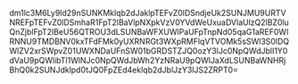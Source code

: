 dm1lc3M6Ly9ld29nSUNKMklqb2dJaklpTEFvZ0lDSndjeUk2SUNJMU9URTVNREFpTEFvZ0lDSmhaR1FpT2lBaVlpNXpkVzV0YVdWeUxuaDVlaUlzQ2lBZ0luQnZjblFpT2lBeU56QTROU3dLSUNBaWFXUWlPaUFpTnpNd05qaG1aREF0WlRNNU9TMDBNV0kxTFdFMk0yUXRNRGt3WXpRMFlqVTVOMk5sSWl3S0lDQWlZV2xrSWpvZ01UWXNDaUFnSW01bGRDSTZJQ0ozY3lJc0NpQWdJblI1Y0dVaU9pQWlibTl1WlNJc0NpQWdJbWh2YzNRaU9pQWlJaXdLSUNBaWNHRjBhQ0k2SUNJdklpd0tJQ0FpZEd4eklqb2dJblJzY3lJS2ZRPT0=
